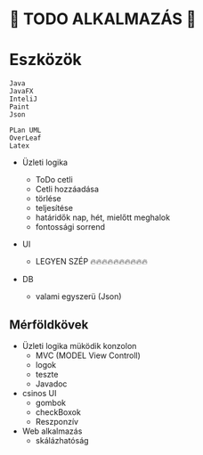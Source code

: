 🐸 TODO ALKALMAZÁS 🐸
===============

# Eszközök
    Java
    JavaFX
    InteliJ
    Paint
    Json

    PLan UML
    OverLeaf
    Latex

* Üzleti logika
  * ToDo cetli
  * Cetli hozzáadása
  * törlése
  * teljesítése
  * határidők nap, hét, mielőtt meghalok
  * fontossági sorrend

* UI
  * LEGYEN SZÉP 🔥🔥🔥🔥🔥🔥🔥🔥🔥🔥
  
* DB
  * valami egyszerü (Json)

## Mérföldkövek
* Üzleti logika müködik konzolon 
  * MVC (MODEL View Controll) 
  * logok 
  * teszte
  * Javadoc
* csinos UI
    * gombok 
    * checkBoxok
    * Reszponzív
* Web alkalmazás
  * skálázhatóság  


